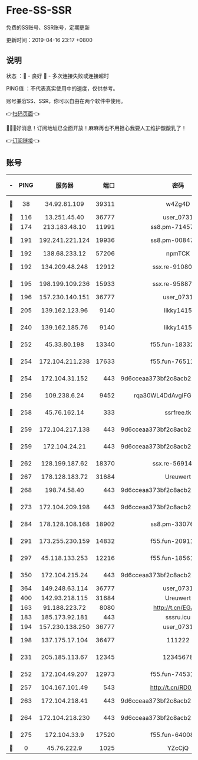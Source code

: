 # Free-SS-SSR

免费的SS账号、SSR账号，定期更新

更新时间：2019-04-16 23:17 +0800

## 说明

状态     ：🙂 - 良好 🙁 - 多次连接失败或连接超时

PING值   ：不代表真实使用中的速度，仅供参考。

账号兼容SS、SSR，你可以自由在两个软件中使用。

👉[扫码页面](https://liesauer.github.io/Free-SS-SSR/)👈

🎉🎉🎉好消息！订阅地址已全面开放！麻麻再也不用担心我要人工维护酸酸乳了！

👉[订阅链接](https://www.liesauer.net/yogurt/subscribe?ACCESS_TOKEN=DAYxR3mMaZAsaqUb)👈

## 账号

|-|PING|服务器|端口|密码|加密方式|区域|
|:----:|:----:|:-----:|-----:|:----:|:----:|:----:|
|🙂|38|34.92.81.109|39311|w4Zg4D|chacha20-ietf|US|
|🙂|116|13.251.45.40|36777|user_0731|chacha20|SG|
|🙂|174|213.183.48.10|11991|ss8.pm-71457072|rc4-md5|RU|
|🙂|191|192.241.221.124|19936|ss8.pm-00847674|aes-256-cfb|US|
|🙂|192|138.68.233.12|57206|npmTCK|rc4-md5|US|
|🙂|192|134.209.48.248|12912|ssx.re-91080616|aes-256-cfb|US|
|🙂|195|198.199.109.236|15933|ssx.re-95887185|aes-256-cfb|US|
|🙂|196|157.230.140.151|36777|user_0731|chacha20|US|
|🙂|205|139.162.123.96|9140|likky1415|aes-256-cfb|JP|
|🙂|240|139.162.185.76|9140|likky1415|aes-256-cfb|DE|
|🙂|252|45.33.80.198|13340|f55.fun-18332298|aes-256-cfb|US|
|🙂|254|172.104.211.238|17633|f55.fun-76511105|aes-256-cfb|US|
|🙂|254|172.104.31.152|443|9d6cceaa373bf2c8acb22e60b6a58be6|aes-256-cfb|US|
|🙂|256|109.238.6.24|9452|rqa30WL4DdAvgIFG6Fs3znzTa|aes-256-cfb|FR|
|🙂|258|45.76.162.14|333|ssrfree.tk|aes-256-cfb|SG|
|🙂|259|172.104.217.138|443|9d6cceaa373bf2c8acb22e60b6a58be6|aes-256-cfb|US|
|🙂|259|172.104.24.21|443|9d6cceaa373bf2c8acb22e60b6a58be6|aes-256-cfb|US|
|🙂|262|128.199.187.62|18370|ssx.re-56914452|aes-256-cfb|SG|
|🙂|267|178.128.183.72|31684|Ureuwert|chacha20|US|
|🙂|268|198.74.58.40|443|9d6cceaa373bf2c8acb22e60b6a58be6|aes-256-cfb|US|
|🙂|273|172.104.209.198|443|9d6cceaa373bf2c8acb22e60b6a58be6|aes-256-cfb|US|
|🙂|284|178.128.108.168|18902|ss8.pm-33076243|aes-256-cfb|SG|
|🙂|291|173.255.230.159|14832|f55.fun-20911202|aes-256-cfb|US|
|🙂|297|45.118.133.253|12216|f55.fun-18561678|aes-256-cfb|SG|
|🙂|350|172.104.215.24|443|9d6cceaa373bf2c8acb22e60b6a58be6|aes-256-cfb|US|
|🙂|364|149.248.63.114|36777|user_0731|chacha20|CA|
|🙂|400|142.93.218.115|31684|Ureuwert|chacha20|IN|
|🙂|163|91.188.223.72|8080|http://t.cn/EGJIyrl|rc4-md5|RU|
|🙂|183|185.173.92.181|443|sssru.icu|rc4-md5|RU|
|🙂|194|157.230.138.250|36777|user_0731|chacha20|US|
|🙂|198|137.175.17.104|36477|111222|aes-256-cfb|US|
|🙂|231|205.185.113.67|12345|12345678|aes-256-cfb|US|
|🙂|252|172.104.49.207|12973|f55.fun-74531550|aes-256-cfb|SG|
|🙂|257|104.167.101.49|543|http://t.cn/RD0D7sx|rc4-md5|CA|
|🙂|263|172.104.218.41|443|9d6cceaa373bf2c8acb22e60b6a58be6|aes-256-cfb|US|
|🙂|264|172.104.218.230|443|9d6cceaa373bf2c8acb22e60b6a58be6|aes-256-cfb|US|
|🙂|275|172.104.33.9|17520|f55.fun-64008519|aes-256-cfb|SG|
|🙁|0|45.76.222.9|1025|YZcCjQ|rc4-md5|JP|
